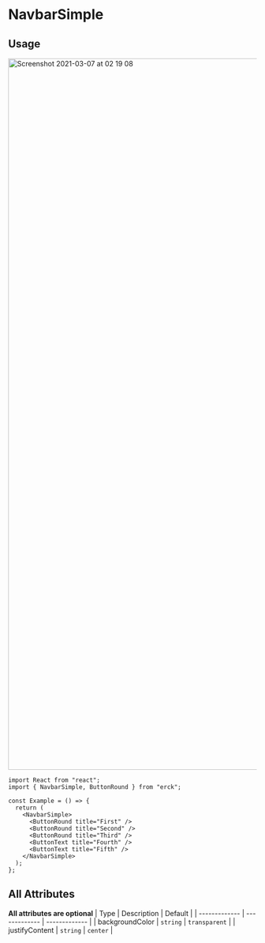 # NavbarSimple
## Usage
<img width="1440" alt="Screenshot 2021-03-07 at 02 19 08" src="https://user-images.githubusercontent.com/57585370/110221043-9e1c4800-7eeb-11eb-809f-b5eb879fbb0b.png">

```tsx
import React from "react";
import { NavbarSimple, ButtonRound } from "erck";

const Example = () => {
  return (
    <NavbarSimple>
      <ButtonRound title="First" />
      <ButtonRound title="Second" />
      <ButtonRound title="Third" />
      <ButtonText title="Fourth" />
      <ButtonText title="Fifth" />
    </NavbarSimple>
  );
};
```

## All Attributes 
**All attributes are optional**
| Type | Description | Default |
| ------------- | ------------- | ------------- |
| backgroundColor  | `string`  | `transparent` |
| justifyContent | `string` | `center` |
<br>
